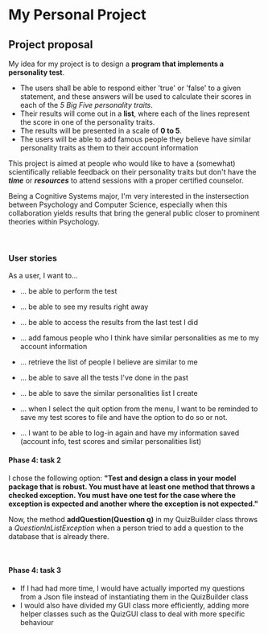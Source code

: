 # My Personal Project

## Project proposal

My idea for my project is to design a **program that implements a personality test**. 
- The users shall be able to respond either 'true' or 'false' to a given statement, and these answers will be used to calculate their
scores in each of the *5 Big Five personality traits*.
- Their results will come out in a **list**, where each of the lines represent the score in one of the personality traits.
- The results will be presented in a scale of **0 to 5**.
- The users will be able to add famous people they believe have similar personality traits as them to their account information

This project is aimed at people who would like to have a (somewhat) scientifically reliable feedback on their personality 
traits but don't have the ***time*** or ***resources*** to attend sessions with a proper certified counselor.

Being a Cognitive Systems major, I'm very interested in the instersection between Psychology and Computer Science,
especially when this collaboration yields results that bring the general public closer to prominent theories within Psychology.

<br>

### User stories
As a user, I want to... 
- ... be able to perform the test
- ... be able to see my results right away
- ... be able to access the results from the last test I did
- ... add famous people who I think have similar personalities as me to my account information
- ... retrieve the list of people I believe are similar to me

- ... be able to save all the tests I've done in the past
- ... be able to save the similar personalities list I create
- ... when I select the quit option from the menu, I want to be reminded to save my test scores to file and have the option to do so or not.
- ... I want to be able to log-in again and have my information saved (account info, test scores and similar personalities list)


#### Phase 4: task 2

I chose the following option: 
**"Test and design a class in your model package that is robust. You must have at least one method that throws a checked exception. You must have one test for the case where the exception is expected and another where the exception is not expected."**

Now, the method **addQuestion(Question q)** in my QuizBuilder class throws a *QuestionInListException* when a person tried to add a question to the database that is already there.

<br>


#### Phase 4: task 3

- If I had had more time, I would have actually imported my questions from a Json file instead of instantiating them in the QuizBuilder class
- I would also have divided my GUI class more efficiently, adding more helper classes such as the QuizGUI class to deal with more specific behaviour
